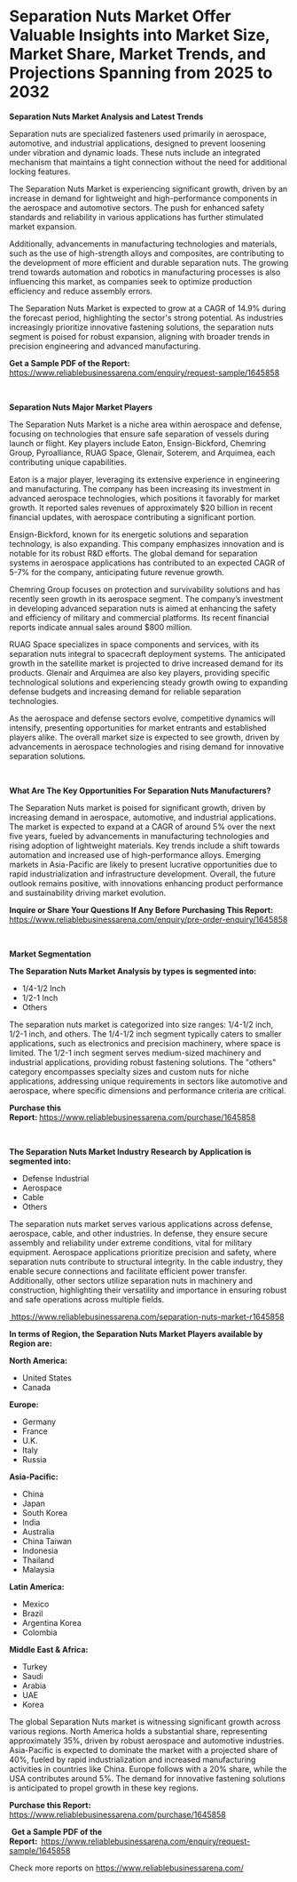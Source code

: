 <p><h1>Separation Nuts Market Offer Valuable Insights into Market Size, Market Share, Market Trends, and Projections Spanning from 2025 to 2032</h1></p><p><strong>Separation Nuts Market Analysis and Latest Trends</strong></p>
<p><p>Separation nuts are specialized fasteners used primarily in aerospace, automotive, and industrial applications, designed to prevent loosening under vibration and dynamic loads. These nuts include an integrated mechanism that maintains a tight connection without the need for additional locking features. </p><p>The Separation Nuts Market is experiencing significant growth, driven by an increase in demand for lightweight and high-performance components in the aerospace and automotive sectors. The push for enhanced safety standards and reliability in various applications has further stimulated market expansion. </p><p>Additionally, advancements in manufacturing technologies and materials, such as the use of high-strength alloys and composites, are contributing to the development of more efficient and durable separation nuts. The growing trend towards automation and robotics in manufacturing processes is also influencing this market, as companies seek to optimize production efficiency and reduce assembly errors.</p><p>The Separation Nuts Market is expected to grow at a CAGR of 14.9% during the forecast period, highlighting the sector's strong potential. As industries increasingly prioritize innovative fastening solutions, the separation nuts segment is poised for robust expansion, aligning with broader trends in precision engineering and advanced manufacturing.</p></p>
<p><strong>Get a Sample PDF of the Report:&nbsp;</strong> <a href="https://www.reliablebusinessarena.com/enquiry/request-sample/1645858?utm_campaign=2322&utm_medium=2&utm_source=Github&utm_content=ia&utm_term=21022025&utm_id=separation-nuts">https://www.reliablebusinessarena.com/enquiry/request-sample/1645858</a></p>
<p>&nbsp;</p>
<p><strong>Separation Nuts Major Market Players</strong></p>
<p><p>The Separation Nuts Market is a niche area within aerospace and defense, focusing on technologies that ensure safe separation of vessels during launch or flight. Key players include Eaton, Ensign-Bickford, Chemring Group, Pyroalliance, RUAG Space, Glenair, Soterem, and Arquimea, each contributing unique capabilities.</p><p>Eaton is a major player, leveraging its extensive experience in engineering and manufacturing. The company has been increasing its investment in advanced aerospace technologies, which positions it favorably for market growth. It reported sales revenues of approximately $20 billion in recent financial updates, with aerospace contributing a significant portion.</p><p>Ensign-Bickford, known for its energetic solutions and separation technology, is also expanding. This company emphasizes innovation and is notable for its robust R&D efforts. The global demand for separation systems in aerospace applications has contributed to an expected CAGR of 5-7% for the company, anticipating future revenue growth.</p><p>Chemring Group focuses on protection and survivability solutions and has recently seen growth in its aerospace segment. The company’s investment in developing advanced separation nuts is aimed at enhancing the safety and efficiency of military and commercial platforms. Its recent financial reports indicate annual sales around $800 million.</p><p>RUAG Space specializes in space components and services, with its separation nuts integral to spacecraft deployment systems. The anticipated growth in the satellite market is projected to drive increased demand for its products. Glenair and Arquimea are also key players, providing specific technological solutions and experiencing steady growth owing to expanding defense budgets and increasing demand for reliable separation technologies.</p><p>As the aerospace and defense sectors evolve, competitive dynamics will intensify, presenting opportunities for market entrants and established players alike. The overall market size is expected to see growth, driven by advancements in aerospace technologies and rising demand for innovative separation solutions.</p></p>
<p>&nbsp;</p>
<p><strong>What Are The Key Opportunities For Separation Nuts Manufacturers?</strong></p>
<p><p>The Separation Nuts market is poised for significant growth, driven by increasing demand in aerospace, automotive, and industrial applications. The market is expected to expand at a CAGR of around 5% over the next five years, fueled by advancements in manufacturing technologies and rising adoption of lightweight materials. Key trends include a shift towards automation and increased use of high-performance alloys. Emerging markets in Asia-Pacific are likely to present lucrative opportunities due to rapid industrialization and infrastructure development. Overall, the future outlook remains positive, with innovations enhancing product performance and sustainability driving market evolution.</p></p>
<p><strong>Inquire or Share Your Questions If Any Before Purchasing This Report:</strong> <a href="https://www.reliablebusinessarena.com/enquiry/pre-order-enquiry/1645858?utm_campaign=2322&utm_medium=2&utm_source=Github&utm_content=ia&utm_term=21022025&utm_id=separation-nuts">https://www.reliablebusinessarena.com/enquiry/pre-order-enquiry/1645858</a></p>
<p>&nbsp;</p>
<p><strong>Market Segmentation</strong></p>
<p><strong>The Separation Nuts Market Analysis by types is segmented into:</strong></p>
<p><ul><li>1/4-1/2 Inch</li><li>1/2-1 Inch</li><li>Others</li></ul></p>
<p><p>The separation nuts market is categorized into size ranges: 1/4-1/2 inch, 1/2-1 inch, and others. The 1/4-1/2 inch segment typically caters to smaller applications, such as electronics and precision machinery, where space is limited. The 1/2-1 inch segment serves medium-sized machinery and industrial applications, providing robust fastening solutions. The "others" category encompasses specialty sizes and custom nuts for niche applications, addressing unique requirements in sectors like automotive and aerospace, where specific dimensions and performance criteria are critical.</p></p>
<p><strong>Purchase this Report:&nbsp;</strong><a href="https://www.reliablebusinessarena.com/purchase/1645858?utm_campaign=2322&utm_medium=2&utm_source=Github&utm_content=ia&utm_term=21022025&utm_id=separation-nuts">https://www.reliablebusinessarena.com/purchase/1645858</a></p>
<p>&nbsp;</p>
<p><strong>The Separation Nuts Market Industry Research by Application is segmented into:</strong></p>
<p><ul><li>Defense Industrial</li><li>Aerospace</li><li>Cable</li><li>Others</li></ul></p>
<p><p>The separation nuts market serves various applications across defense, aerospace, cable, and other industries. In defense, they ensure secure assembly and reliability under extreme conditions, vital for military equipment. Aerospace applications prioritize precision and safety, where separation nuts contribute to structural integrity. In the cable industry, they enable secure connections and facilitate efficient power transfer. Additionally, other sectors utilize separation nuts in machinery and construction, highlighting their versatility and importance in ensuring robust and safe operations across multiple fields.</p></p>
<p><a href="https://www.reliablebusinessarena.com/separation-nuts-market-r1645858?utm_campaign=2322&utm_medium=2&utm_source=Github&utm_content=ia&utm_term=21022025&utm_id=separation-nuts">&nbsp;https://www.reliablebusinessarena.com/separation-nuts-market-r1645858</a></p>
<p><strong>In terms of Region, the Separation Nuts Market Players available by Region are:</strong></p>
<p>
    <p> <strong> North America: </strong>
        <ul>
            <li>United States</li>
            <li>Canada</li>
        </ul>
        </p> 
    <p> <strong> Europe: </strong>
        <ul>
            <li>Germany</li>
            <li>France</li>
            <li>U.K.</li>
            <li>Italy</li>
            <li>Russia</li>
        </ul>
        </p> 
    <p> <strong> Asia-Pacific: </strong>
        <ul>
            <li>China</li>
            <li>Japan</li>
            <li>South Korea</li>
            <li>India</li>
            <li>Australia</li>
            <li>China Taiwan</li>
            <li>Indonesia</li>
            <li>Thailand</li>
            <li>Malaysia</li>
        </ul>
        </p> 
    <p> <strong> Latin America: </strong>
        <ul>
            <li>Mexico</li>
            <li>Brazil</li>
            <li>Argentina Korea</li>
            <li>Colombia</li>
        </ul>
        </p> 
    <p> <strong> Middle East & Africa: </strong>
        <ul>
            <li>Turkey</li>
            <li>Saudi</li>
            <li>Arabia</li>
            <li>UAE</li>
            <li>Korea</li>
        </ul>
    </p>
    </p>
<p><p>The global Separation Nuts market is witnessing significant growth across various regions. North America holds a substantial share, representing approximately 35%, driven by robust aerospace and automotive industries. Asia-Pacific is expected to dominate the market with a projected share of 40%, fueled by rapid industrialization and increased manufacturing activities in countries like China. Europe follows with a 20% share, while the USA contributes around 5%. The demand for innovative fastening solutions is anticipated to propel growth in these key regions.</p></p>
<p><strong>Purchase this Report: </strong><a href="https://www.reliablebusinessarena.com/purchase/1645858?utm_campaign=2322&utm_medium=2&utm_source=Github&utm_content=ia&utm_term=21022025&utm_id=separation-nuts">https://www.reliablebusinessarena.com/purchase/1645858</a></p>
<p>&nbsp;<strong>Get a Sample PDF of the Report:&nbsp;&nbsp;</strong><a href="https://www.reliablebusinessarena.com/enquiry/request-sample/1645858?utm_campaign=2322&utm_medium=2&utm_source=Github&utm_content=ia&utm_term=21022025&utm_id=separation-nuts">https://www.reliablebusinessarena.com/enquiry/request-sample/1645858</a></p>
<p><strong></strong></p>
<p>Check more reports on <a href="https://www.reliablebusinessarena.com/?utm_campaign=2322&utm_medium=2&utm_source=Github&utm_content=ia&utm_term=21022025&utm_id=separation-nuts">https://www.reliablebusinessarena.com/</a></p>